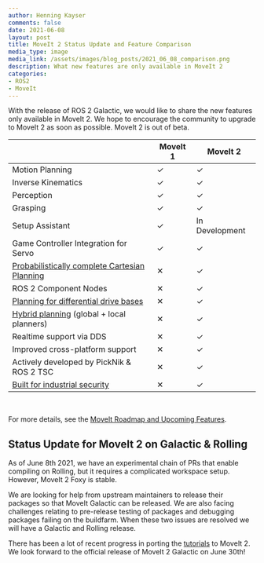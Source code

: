 ```yaml
---
author: Henning Kayser
comments: false
date: 2021-06-08
layout: post
title: MoveIt 2 Status Update and Feature Comparison
media_type: image
media_link: /assets/images/blog_posts/2021_06_08_comparison.png
description: What new features are only available in MoveIt 2
categories:
- ROS2
- MoveIt
---
```


With the release of ROS 2 Galactic, we would like to share the new features only available in MoveIt 2. We hope to encourage the community to upgrade to MoveIt 2 as soon as possible. MoveIt 2 is out of beta.


|                                                                                                                                                    | MoveIt 1 | MoveIt 2       |
| -------------------------------------------------------------------------------------------------------------------------------------------------- | -------- | -------------- |
| Motion Planning                                                                                                                                    | ✓        | ✓              |
| Inverse Kinematics                                                                                                                                 | ✓        | ✓              |
| Perception                                                                                                                                         | ✓        | ✓              |
| Grasping                                                                                                                                           | ✓        | ✓              |
| Setup Assistant                                                                                                                                    | ✓        | In Development |
| Game Controller Integration for Servo                                                                                                              | ✓        | ✓              |
| [Probabilistically complete Cartesian Planning](https://github.com/ros-planning/moveit2/tree/main/moveit_demo_nodes/run_ompl_constrained_planning) | ✕        | ✓              |
| ROS 2 Component Nodes                                                                                                                              | ✕        | ✓              |
| [Planning for differential drive bases](http://moveit2_tutorials.picknik.ai/doc/mobile_base_arm/mobile_base_arm_tutorial.html)                     | ✕        | ✓              |
| [Hybrid planning](https://github.com/ros-planning/moveit2/pull/488) (global + local planners)                                                      | ✕        | ✓              |
| Realtime support via DDS                                                                                                                           | ✕        | ✓              |
| Improved cross-platform support                                                                                                                    | ✕        | ✓              |
| Actively developed by PickNik & ROS 2 TSC                                                                                                          | ✕        | ✓              |
| [Built for industrial security ](https://design.ros2.org/articles/ros2_dds_security.html)                                                          | ✕        | ✓              |

<br>

For more details, see the [MoveIt Roadmap and Upcoming Features](https://moveit.ros.org/documentation/contributing/roadmap/).


## Status Update for MoveIt 2 on Galactic & Rolling

As of June 8th 2021, we have an experimental chain of PRs that enable compiling on Rolling, but it requires a complicated workspace setup. However, MoveIt 2 Foxy is stable.

We are looking for help from upstream maintainers to release their packages so that MoveIt Galactic can be released.  We are also facing challenges relating to pre-release testing of packages and debugging packages failing on the buildfarm.  When these two issues are resolved we will have a Galactic and Rolling release.

There has been a lot of recent progress in porting the [tutorials](http://moveit2_tutorials.picknik.ai) to MoveIt 2. We look forward to the official release of MoveIt 2 Galactic on June 30th!
